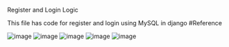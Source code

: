 Register and Login Logic

This file has code for register and login using MySQL in django 
#Reference

![image](https://github.com/AISHWARYA-ANILKUMAR/Register_Login_Logic/assets/106093984/c5337fe3-e922-4389-9a22-f8a0f560bcd3)
![image](https://github.com/AISHWARYA-ANILKUMAR/Register_Login_Logic/assets/106093984/76de991e-edf2-4151-ae87-d82235ca98c4)
![image](https://github.com/AISHWARYA-ANILKUMAR/Register_Login_Logic/assets/106093984/626c6aef-8900-4a16-b548-10e46ed09116)
![image](https://github.com/AISHWARYA-ANILKUMAR/Register_Login_Logic/assets/106093984/914d411e-a865-415e-bbf8-1a2166cd0f37)
![image](https://github.com/AISHWARYA-ANILKUMAR/Register_Login_Logic/assets/106093984/ee22572c-313c-4ab4-9067-6992a8a1544e)



